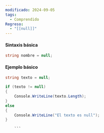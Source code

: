 ```yaml
---
modificado: 2024-09-05
tags:
  - Comprendido
Regreso:
  - "[[null]]"
---
```

#### Sintaxis básica

```c#
string nombre = null;  

```
#### Ejemplo básico
```c#
string texto = null;

if (texto != null)
{
    Console.WriteLine(texto.Length);
}
else
{
    Console.WriteLine("El texto es null");
}

	```